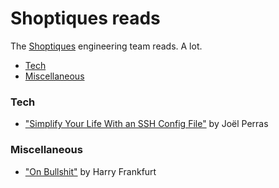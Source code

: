 # Shoptiques reads

The [Shoptiques](http://shoptiques.com/) engineering team reads. A lot.

  - [Tech](#tech)
  - [Miscellaneous](#miscellaneous)

### Tech

- ["Simplify Your Life With an SSH Config File"](http://nerderati.com/2011/03/17/simplify-your-life-with-an-ssh-config-file/) by Joël Perras

### Miscellaneous

- ["On Bullshit"](http://www.csudh.edu/ccauthen/576f12/frankfurt__harry_-_on_bullshit.pdf) by Harry Frankfurt
